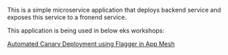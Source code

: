 This is a simple microservice application that deploys backend service and exposes this service to a fronend service.

This application is being used in below eks workshops:

[Automated Canary Deployment using Flagger in App Mesh](https://www.eksworkshop.com/advanced/340_appmesh_flagger/)
